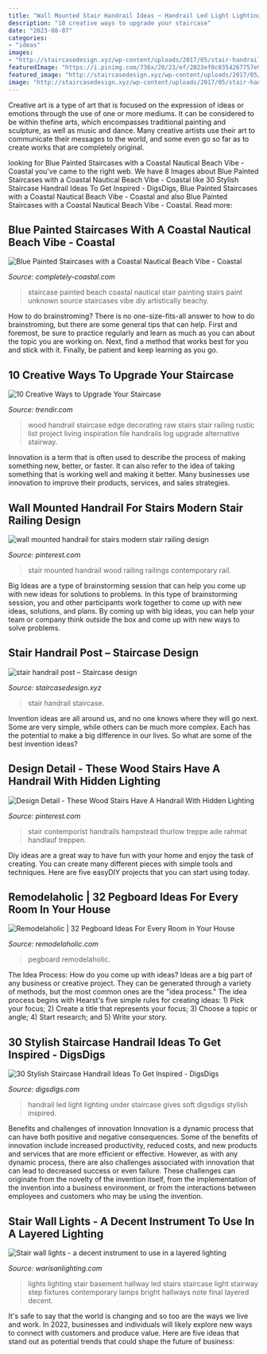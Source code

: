 ```yaml
---
title: "Wall Mounted Stair Handrail Ideas ~ Handrail Led Light Lighting Under Staircase Gives Soft Digsdigs Stylish Inspired"
description: "10 creative ways to upgrade your staircase"
date: "2023-08-07"
categories:
- "ideas"
images:
- "http://staircasedesign.xyz/wp-content/uploads/2017/05/stair-handrail-post_0.jpg"
featuredImage: "https://i.pinimg.com/736x/20/23/ef/2023ef0c0354267757e97080c42c76f7.jpg"
featured_image: "http://staircasedesign.xyz/wp-content/uploads/2017/05/stair-handrail-post_0.jpg"
image: "http://staircasedesign.xyz/wp-content/uploads/2017/05/stair-handrail-post_0.jpg"
---
```



Creative art is a type of art that is focused on the expression of ideas or emotions through the use of one or more mediums. It can be considered to be within thefine arts, which encompasses traditional painting and sculpture, as well as music and dance. Many creative artists use their art to communicate their messages to the world, and some even go so far as to create works that are completely original.

	

		
looking for Blue Painted Staircases with a Coastal Nautical Beach Vibe - Coastal you've came to the right web. We have 8 Images about Blue Painted Staircases with a Coastal Nautical Beach Vibe - Coastal like 30 Stylish Staircase Handrail Ideas To Get Inspired - DigsDigs, Blue Painted Staircases with a Coastal Nautical Beach Vibe - Coastal and also Blue Painted Staircases with a Coastal Nautical Beach Vibe - Coastal. Read more:
		
    
## Blue Painted Staircases With A Coastal Nautical Beach Vibe - Coastal

<img loading=lazy src="https://3.bp.blogspot.com/-ttRl3aguK7Y/UwMECCiN1-I/AAAAAAAA9qA/dLVXCGBtpQg/s1600/stair-painting-with-beach-scene.jpg" onerror="this.onerror=null;this.src='https://tse4.mm.bing.net/th?id=OIP.fruwv-j0FEfXxtLFXlY6hAHaK7&amp;pid=15.1';" alt="Blue Painted Staircases with a Coastal Nautical Beach Vibe - Coastal">

_Source: completely-coastal.com_

>staircase painted beach coastal nautical stair painting stairs paint unknown source staircases vibe diy artistically beachy. 

	

How to do brainstroming?
There is no one-size-fits-all answer to how to do brainstroming, but there are some general tips that can help. First and foremost, be sure to practice regularly and learn as much as you can about the topic you are working on. Next, find a method that works best for you and stick with it. Finally, be patient and keep learning as you go.

    
## 10 Creative Ways To Upgrade Your Staircase

<img loading=lazy src="https://cdn.trendir.com/wp-content/uploads/2017/09/log-handrail.jpg" onerror="this.onerror=null;this.src='https://tse3.mm.bing.net/th?id=OIP.LgKfyCOpdul5RGN8bdVpYwHaLT&amp;pid=15.1';" alt="10 Creative Ways to Upgrade Your Staircase">

_Source: trendir.com_

>wood handrail staircase edge decorating raw stairs stair railing rustic list project living inspiration file handrails log upgrade alternative stairway. 

	

Innovation is a term that is often used to describe the process of making something new, better, or faster. It can also refer to the idea of taking something that is working well and making it better. Many businesses use innovation to improve their products, services, and sales strategies.

    
## Wall Mounted Handrail For Stairs Modern Stair Railing Design

<img loading=lazy src="https://i.pinimg.com/736x/40/4a/6e/404a6e8007755c559614b9e128a9c5af.jpg" onerror="this.onerror=null;this.src='https://tse4.mm.bing.net/th?id=OIP.pcXXacL_A5t7958mNbmIAgHaLH&amp;pid=15.1';" alt="wall mounted handrail for stairs modern stair railing design">

_Source: pinterest.com_

>stair mounted handrail wood railing railings contemporary rail. 

	

Big Ideas are a type of brainstorming session that can help you come up with new ideas for solutions to problems. In this type of brainstorming session, you and other participants work together to come up with new ideas, solutions, and plans. By coming up with big ideas, you can help your team or company think outside the box and come up with new ways to solve problems.

    
## Stair Handrail Post – Staircase Design

<img loading=lazy src="http://staircasedesign.xyz/wp-content/uploads/2017/05/stair-handrail-post_0.jpg" onerror="this.onerror=null;this.src='https://tse1.mm.bing.net/th?id=OIP.sOmSbWsSJVcUynqr_jQrRQHaJ3&amp;pid=15.1';" alt="stair handrail post – Staircase design">

_Source: staircasedesign.xyz_

>stair handrail staircase. 

	

Invention ideas are all around us, and no one knows where they will go next. Some are very simple, while others can be much more complex. Each has the potential to make a big difference in our lives. So what are some of the best invention ideas?

    
## Design Detail - These Wood Stairs Have A Handrail With Hidden Lighting

<img loading=lazy src="https://i.pinimg.com/736x/20/23/ef/2023ef0c0354267757e97080c42c76f7.jpg" onerror="this.onerror=null;this.src='https://tse2.mm.bing.net/th?id=OIP.b5VRzKocaaZyS8WKwpFCjAHaLJ&amp;pid=15.1';" alt="Design Detail - These Wood Stairs Have A Handrail With Hidden Lighting">

_Source: pinterest.com_

>stair contemporist handrails hampstead thurlow treppe ade rahmat handlauf treppen. 

	

Diy ideas are a great way to have fun with your home and enjoy the task of creating. You can create many different pieces with simple tools and techniques. Here are five easyDIY projects that you can start using today.

    
## Remodelaholic | 32 Pegboard Ideas For Every Room In Your House

<img loading=lazy src="http://www.remodelaholic.com/wp-content/uploads/2015/03/pegboard.jpg" onerror="this.onerror=null;this.src='https://tse1.mm.bing.net/th?id=OIP.SjNXjIiz4wImIr_xb1xCCQHaJ3&amp;pid=15.1';" alt="Remodelaholic | 32 Pegboard Ideas For Every Room in Your House">

_Source: remodelaholic.com_

>pegboard remodelaholic. 

	

The Idea Process: How do you come up with ideas?
Ideas are a big part of any business or creative project. They can be generated through a variety of methods, but the most common ones are the "idea process." The idea process begins with Hearst's five simple rules for creating ideas: 1) Pick your focus; 2) Create a title that represents your focus; 3) Choose a topic or angle; 4) Start research; and 5) Write your story.

    
## 30 Stylish Staircase Handrail Ideas To Get Inspired - DigsDigs

<img loading=lazy src="http://www.digsdigs.com/photos/2016/12/11-LED-lighting-under-the-handrail-gives-off-a-soft-light.jpg" onerror="this.onerror=null;this.src='https://tse4.mm.bing.net/th?id=OIP.a8-voj1-82I-fbBNGTGGJAHaLG&amp;pid=15.1';" alt="30 Stylish Staircase Handrail Ideas To Get Inspired - DigsDigs">

_Source: digsdigs.com_

>handrail led light lighting under staircase gives soft digsdigs stylish inspired. 

	

Benefits and challenges of innovation
Innovation is a dynamic process that can have both positive and negative consequences. Some of the benefits of innovation include increased productivity, reduced costs, and new products and services that are more efficient or effective. However, as with any dynamic process, there are also challenges associated with innovation that can lead to decreased success or even failure. These challenges can originate from the novelty of the invention itself, from the implementation of the invention into a business environment, or from the interactions between employees and customers who may be using the invention.

    
## Stair Wall Lights - A Decent Instrument To Use In A Layered Lighting

<img loading=lazy src="http://warisanlighting.com/wp-content/uploads/2016/06/stair-wall-lights-photo-5.jpg" onerror="this.onerror=null;this.src='https://tse2.mm.bing.net/th?id=OIP.U6_MYYcXL6FNQKbBpBzdwwDMEy&amp;pid=15.1';" alt="Stair wall lights - a decent instrument to use in a layered lighting">

_Source: warisanlighting.com_

>lights lighting stair basement hallway led stairs staircase light stairway step fixtures contemporary lamps bright hallways note final layered decent. 

	

It's safe to say that the world is changing and so too are the ways we live and work. In 2022, businesses and individuals will likely explore new ways to connect with customers and produce value. Here are five ideas that stand out as potential trends that could shape the future of business:

